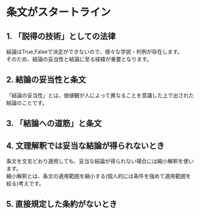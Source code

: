 # 条文がスタートライン
## 1. 「説得の技術」としての法律
結論はTrue,Falseで決定ができないので、様々な学説・判例が存在します。  
そのため、結論の妥当性と結論に至る経緯が重要となります。
## 2. 結論の妥当性と条文
「結論の妥当性」とは、価値観が人によって異なることを意識した上で出された結論のことです。  

## 3. 「結論への道筋」と条文

## 4. 文理解釈では妥当な結論が得られないとき
条文を文言どおり適用しても、妥当な結論が得られない場合には縮小解釈を使います。  
縮小解釈とは、条文の適用範囲を縮小する(個人的には条件を強めて適用範囲を絞る)考えです。
## 5. 直接規定した条約がないとき
